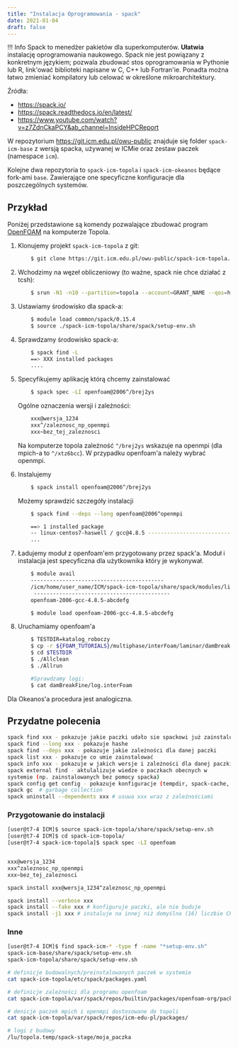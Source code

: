 ```yaml
---
title: "Instalacja Oprogramowania - spack"
date: 2021-01-04
draft: false
---
```


!!! Info
    Spack to menedżer pakietów dla superkomputerów. 
    **Ułatwia** instalację oprogramowania naukowego. 
    Spack nie jest powiązany z konkretnym językiem; 
    pozwala zbudować stos oprogramowania w Pythonie lub R, 
    link'ować biblioteki napisane w C, C++ lub Fortran'ie. 
    Ponadta można łatwo zmieniać kompilatory lub celować w określone mikroarchitektury.

Źródła:

* <https://spack.io/>
* <https://spack.readthedocs.io/en/latest/>
* <https://www.youtube.com/watch?v=z7ZdnCkaPCY&ab_channel=InsideHPCReport>

W repozytorium <https://git.icm.edu.pl/owu-public> znajduje się
folder `spack-icm-base` z wersją spacka, używanej w ICMie oraz zestaw paczek (namespace `icm`).

Kolejne dwa repozytoria to `spack-icm-topola` i `spack-icm-okeanos` będące fork-ami `base`. 
Zawierające one specyficzne konfiguracje dla poszczególnych systemów.

## Przykład

Poniżej przedstawione są komendy pozwalające zbudować program [OpenFOAM](https://www.openfoam.com/) na komputerze Topola.

1. Klonujemy projekt `spack-icm-topola` z git:

    ```.sh
        $ git clone https://git.icm.edu.pl/owu-public/spack-icm-topola.git`
    ```

2. Wchodzimy na węzeł obliczeniowy (to ważne, spack nie chce działać z tcsh):

    ```.sh
        $ srun -N1 -n10 --partition=topola --account=GRANT_NAME --qos=hpc --time=08:00:00 --pty /bin/bash -l
    ```

3. Ustawiamy środowisko dla spack-a:

    ```.sh
        $ module load common/spack/0.15.4
        $ source ./spack-icm-topola/share/spack/setup-env.sh
    ```

4. Sprawdzamy środowisko spack-a:

    ```.sh
        $ spack find -L
        ==> XXX installed packages
        ....
    ```

5. Specyfikujemy aplikację którą chcemy zainstalować

    ```.sh
        $ spack spec -LI openfoam@2006^/brej2ys
    ```

    Ogólne oznaczenia wersji i zależności:

    ```.sh
        xxx@wersja_1234
        xxx^/zaleznosc_np_openmpi
        xxx~bez_tej_zaleznosci
    ```

    Na komputerze topola zależność `^/brej2ys` wskazuje na openmpi (dla mpich-a to `^/xtz6bcc`).
    W przypadku openfoam'a należy wybrać openmpi.

6. Instalujemy

    ```.sh
        $ spack install openfoam@2006^/brej2ys
    ```

    Możemy sprawdzić szczegóły instalacji

    ```.sh
        $ spack find --deps --long openfoam@2006^openmpi

        ==> 1 installed package
        -- linux-centos7-haswell / gcc@4.8.5 ----------------------------
        ...
    ```

7. Ładujemy moduł z openfoam'em przygotowany przez spack'a.
   Moduł i instalacja jest specyficzna dla użytkownika który je wykonywał.

    ```.sh
        $ module avail
        ------------------------------------------
        /icm/home/user_name/ICM/spack-icm-topola/share/spack/modules/linux-centos7-haswell
         -------------------------------------------
        openfoam-2006-gcc-4.8.5-abcdefg

        $ module load openfoam-2006-gcc-4.8.5-abcdefg
    ```

8. Uruchamiamy openfoam'a

    ```.sh
        $ TESTDIR=katalog_roboczy
        $ cp -r ${FOAM_TUTORIALS}/multiphase/interFoam/laminar/damBreak $TESTDIR
        $ cd $TESTDIR
        $ ./Allclean
        $ ./Allrun

        #Sprawdzamy logi:
        $ cat damBreakFine/log.interFoam
    ```

Dla Okeanos'a procedura jest analogiczna.

## Przydatne polecenia

```.sh
spack find xxx - pokazuje jakie paczki udało sie spackowi już zainstalować
spack find --long xxx - pokazuje hashe
spack find --deps xxx - pokazuje jakie zależności dla danej paczki
spack list xxx - pokazuje co umie zainstalować
spack info xxx - pokazuje w jakich wersje i zależności dla danej paczki
spack external find - aktulalizuje wiedze o paczkach obecnych w
systemie (np. zainstalowanych bez pomocy spacka)
spack config get config - pokazuje konfiguracje (tempdir, spack-cache, etc)
spack gc  # garbage collection
spack uninstall --dependents xxx # usuwa xxx wraz z zależnościami
```

### Przygotowanie do instalacji

```.sh
[user@t7-4 ICM]$ source spack-icm-topola/share/spack/setup-env.sh
[user@t7-4 ICM]$ cd spack-icm-topola/
[user@t7-4 spack-icm-topola]$ spack spec -LI openfoam


xxx@wersja_1234
xxx^zaleznosc_np_openmpi
xxx~bez_tej_zaleznosci

spack install xxx@wersja_1234^zaleznosc_np_openmpi

spack install --verbose xxx
spack install --fake xxx # konfiguruje paczki, ale nie buduje
spack install -j1 xxx # instaluje na innej niż domyślna (16) liczbie CPU.
```

### Inne

```.sh
[user@t7-4 ICM]$ find spack-icm-* -type f -name "*setup-env.sh"
spack-icm-base/share/spack/setup-env.sh
spack-icm-topola/share/spack/setup-env.sh

# definicje budowalnych/preinstalowanych paczek w systemie
cat spack-icm-topola/etc/spack/packages.yaml 

# definicje zależności dla programu openfoam
cat spack-icm-topola/var/spack/repos/builtin/packages/openfoam-org/package.py 

# denicje paczek mpich i openmpi dostosowane do topoli
cat spack-icm-topola/var/spack/repos/icm-edu-pl/packages/ 

# logi z budowy
/lu/topola.temp/spack-stage/moja_paczka 
```
